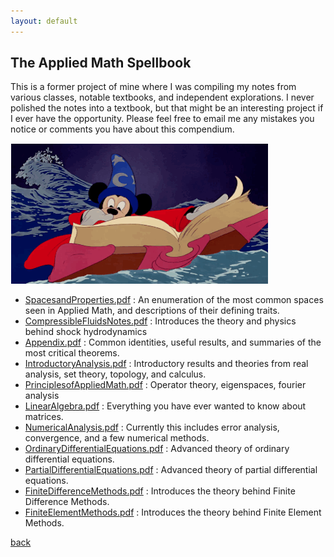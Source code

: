 ```yaml
---
layout: default
---
```


## The Applied Math Spellbook

This is a former project of mine where I was compiling my notes from various classes, notable textbooks, and independent explorations. I never polished the notes into a textbook, but that might be an interesting project if I ever have the opportunity. Please feel free to email me any mistakes you notice or comments you have about this compendium. 

![spellbook](./images/spellbook.gif)

*  <a href="/spellbook/SpacesandProperties.pdf" download="SpacesandProperties.pdf">SpacesandProperties.pdf</a> : An enumeration of the most common spaces seen in Applied Math, and descriptions of their defining traits.
*  <a href="/spellbook/CompressibleFluidsNotes.pdf" download="CompressibleFluidsNotes.pdf">CompressibleFluidsNotes.pdf</a> : 
Introduces the theory and physics behind shock hydrodynamics
*  <a href="/spellbook/Appendix.pdf" download="Appendix.pdf">Appendix.pdf</a> :
Common identities, useful results, and summaries of the most critical theorems.
*  <a href="/spellbook/IntroductoryAnalysis.pdf" download="IntroductoryAnalysis.pdf">IntroductoryAnalysis.pdf</a> :
Introductory results and theories from real analysis, set theory, topology, and calculus.
*  <a href="/spellbook/PrinciplesofAppliedMath.pdf" download="PrinciplesofAppliedMath.pdf">PrinciplesofAppliedMath.pdf</a> :
Operator theory, eigenspaces, fourier analysis
*  <a href="/spellbook/LinearAlgebra.pdf" download="LinearAlgebra.pdf">LinearAlgebra.pdf</a> :
Everything you have ever wanted to know about matrices.
*  <a href="/spellbook/NumericalAnalysis.pdf" download="NumericalAnalysis.pdf">NumericalAnalysis.pdf</a> :
Currently this includes error analysis, convergence, and a few numerical methods.
*  <a href="/spellbook/OrdinaryDifferentialEquations.pdf" download="OrdinaryDifferentialEquations.pdf">OrdinaryDifferentialEquations.pdf</a> :
Advanced theory of ordinary differential equations.
*  <a href="/spellbook/PartialDifferentialEquations.pdf" download="PartialDifferentialEquations.pdf">PartialDifferentialEquations.pdf</a> :
 Advanced theory of partial differential equations.
*  <a href="/spellbook/FiniteDifferenceMethods.pdf" download="FiniteDifferenceMethods.pdf">FiniteDifferenceMethods.pdf</a> :
Introduces the theory behind Finite Difference Methods.
*  <a href="/spellbook/FiniteElementMethods.pdf" download="FiniteElementMethods.pdf">FiniteElementMethods.pdf</a> : 
Introduces the theory behind Finite Element Methods.

[back](./)
